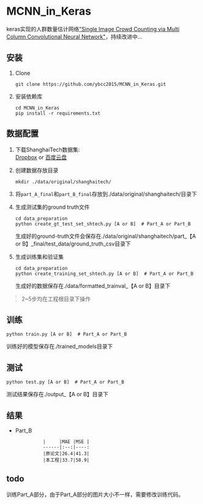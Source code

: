 # MCNN_in_Keras
keras实现的人群数量估计网络["Single Image Crowd Counting via Multi Column Convolutional Neural Network"](https://www.cv-foundation.org/openaccess/content_cvpr_2016/papers/Zhang_Single-Image_Crowd_Counting_CVPR_2016_paper.pdf)，持续改进中...

## 安装
1. Clone
    ```shell
    git clone https://github.com/ybcc2015/MCNN_in_Keras.git
    ```

2. 安装依赖库
    ```shell
    cd MCNN_in_Keras
    pip install -r requirements.txt
    ```

## 数据配置
1. 下载ShanghaiTech数据集:    
    [Dropbox](https://www.dropbox.com/s/fipgjqxl7uj8hd5/ShanghaiTech.zip?dl=0)
    or [百度云盘](http://pan.baidu.com/s/1nuAYslz)

2. 创建数据存放目录
    ```shell
    mkdir ./data/original/shanghaitech/
    ```

3. 将```part_A_final```和```part_B_final```存放到./data/original/shanghaitech/目录下

4. 生成测试集的ground truth文件
    ```shell
    cd data_preparation
    python create_gt_test_set_shtech.py [A or B]  # Part_A or Part_B
    ```
    生成好的ground-truth文件会保存在./data/original/shanghaitech/part_【A or B】_final/test_data/ground_truth_csv目录下
    
5. 生成训练集和验证集
    ```shell
    cd data_preparation
    python create_training_set_shtech.py [A or B]  # Part_A or Part_B
    ```
    生成好的数据保存在./data/formatted_trainval_【A or B】目录下

>2~5步均在工程根目录下操作

## 训练
```shell
python train.py [A or B]  # Part_A or Part_B
```
训练好的模型保存在./trained_models目录下

## 测试
```shell
python test.py [A or B]  # Part_A or Part_B
```
测试结果保存在./output_【A or B】目录下

## 结果
- Part_B
        
                |     |MAE |MSE |
                ------|:--:|----:
                |原论文|26.4|41.3|
                |本工程|33.7|58.9|


## todo
训练Part_A部分，由于Part_A部分的图片大小不一样，需要修改训练代码。